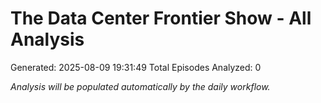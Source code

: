 # The Data Center Frontier Show - All Analysis
Generated: 2025-08-09 19:31:49
Total Episodes Analyzed: 0

*Analysis will be populated automatically by the daily workflow.*

